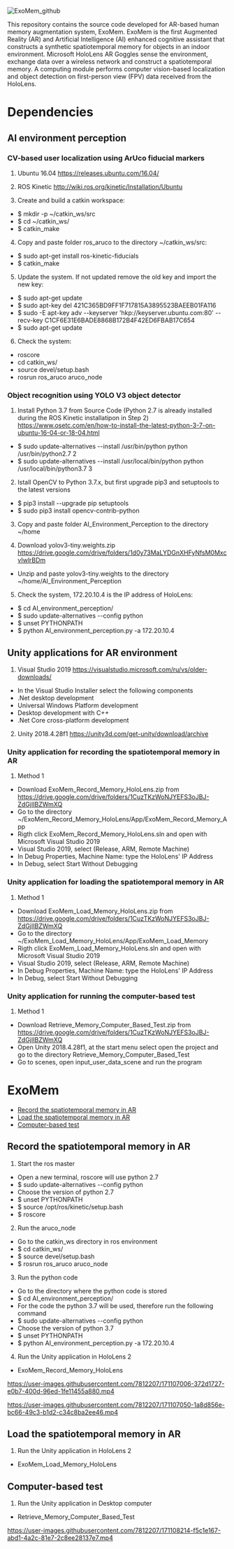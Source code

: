 ![ExoMem_github](https://user-images.githubusercontent.com/7812207/171133271-84ac4423-482a-4acb-92dc-cfcf2a3ed616.png)


This repository contains the source code developed for AR-based human memory augmentation system, ExoMem. ExoMem is the first Augmented Reality (AR) and Artificial Intelligence (AI) enhanced cognitive assistant that constructs a synthetic spatiotemporal memory for objects in an indoor environment. Microsoft HoloLens AR Goggles sense the environment, exchange data over a wireless network and construct a spatiotemporal memory. A computing module performs computer vision-based localization and object detection on first-person view (FPV) data received from the HoloLens.

# Dependencies

## AI environment perception

### CV-based user localization using ArUco fiducial markers

1. Ubuntu 16.04 
https://releases.ubuntu.com/16.04/

2. ROS Kinetic
http://wiki.ros.org/kinetic/Installation/Ubuntu

3. Create and build a catkin workspace:
  * $ mkdir -p ~/catkin_ws/src
  * $ cd ~/catkin_ws/
  * $ catkin_make
  
4. Copy and paste folder ros_aruco to the directory ~/catkin_ws/src:
  * $ sudo apt-get install ros-kinetic-fiducials
  * $ catkin_make
  
5. Update the system. If not updated remove the old key and import the new key:
  * $ sudo apt-get update
  * $ sudo apt-key del 421C365BD9FF1F717815A3895523BAEEB01FA116
  * $ sudo -E apt-key adv --keyserver 'hkp://keyserver.ubuntu.com:80' --recv-key C1CF6E31E6BADE8868B172B4F42ED6FBAB17C654
  * $ sudo apt-get update
  
6. Check the system:
  * roscore
  * cd catkin_ws/
  * source devel/setup.bash
  * rosrun ros_aruco aruco_node

### Object recognition using YOLO V3 object detector

1. Install Python 3.7 from Source Code (Python 2.7 is already installed during the ROS Kinetic installatipon in Step 2)
https://www.osetc.com/en/how-to-install-the-latest-python-3-7-on-ubuntu-16-04-or-18-04.html
  * $ sudo update-alternatives --install /usr/bin/python python /usr/bin/python2.7 2
  * $ sudo update-alternatives --install /usr/local/bin/python python /usr/local/bin/python3.7 3
 
2. Istall OpenCV to Python 3.7.x, but first upgrade pip3 and setuptools to the latest versions
  * $ pip3 install --upgrade pip setuptools
  * $ sudo pip3 install opencv-contrib-python
  
3. Copy and paste folder AI_Environment_Perception to the directory ~/home

4. Download yolov3-tiny.weights.zip
https://drive.google.com/drive/folders/1d0y73MaLYDGnXHFyNfsM0MxcvIwlrBDm
  * Unzip and paste yolov3-tiny.weights to the directory ~/home/AI_Environment_Perception 

5. Check the system, 172.20.10.4 is the IP address of HoloLens:
  * $ cd AI_environment_perception/
  * $ sudo update-alternatives --config python
  * $ unset PYTHONPATH
  * $ python AI_environment_perception.py -a 172.20.10.4
 
## Unity applications for AR environment 

1. Visual Studio 2019 
https://visualstudio.microsoft.com/ru/vs/older-downloads/

* In the Visual Studio Installer select the following components
* .Net desktop development
* Universal Windows Platform development
* Desktop development with C++
* .Net Core cross-platform development

2. Unity 2018.4.28f1
https://unity3d.com/get-unity/download/archive

### Unity application for recording the spatiotemporal memory in AR
1. Method 1
  * Download ExoMem_Record_Memory_HoloLens.zip from https://drive.google.com/drive/folders/1CuzTKzWoNJYEFS3oJBJ-ZdGjIIBZWmXQ
  * Go to the directory ~/ExoMem_Record_Memory_HoloLens/App/ExoMem_Record_Memory_App 
  * Rigth click ExoMem_Record_Memory_HoloLens.sln and open with Microsoft Visual Studio 2019 
  * Visual Studio 2019, select (Release, ARM, Remote Machine)
  * In Debug Properties, Machine Name: type the HoloLens' IP Address
  * In Debug, select Start Without Debugging

### Unity application for loading the spatiotemporal memory in AR
1. Method 1
  * Download ExoMem_Load_Memory_HoloLens.zip from https://drive.google.com/drive/folders/1CuzTKzWoNJYEFS3oJBJ-ZdGjIIBZWmXQ
  * Go to the directory ~/ExoMem_Load_Memory_HoloLens/App/ExoMem_Load_Memory 
  * Rigth click ExoMem_Load_Memory_HoloLens.sln and open with Microsoft Visual Studio 2019 
  * Visual Studio 2019, select (Release, ARM, Remote Machine)
  * In Debug Properties, Machine Name: type the HoloLens' IP Address
  * In Debug, select Start Without Debugging

### Unity application for running the computer-based test 
1. Method 1
  * Download Retrieve_Memory_Computer_Based_Test.zip from https://drive.google.com/drive/folders/1CuzTKzWoNJYEFS3oJBJ-ZdGjIIBZWmXQ
  * Open Unity 2018.4.28f1, at the start menu select open the project and go to the directory Retrieve_Memory_Computer_Based_Test
  * Go to scenes, open input_user_data_scene and run the program 

# ExoMem 
* [Record the spatiotemporal memory in AR](#record)
* [Load the spatiotemporal memory in AR](#load)
* [Computer-based test](#test)

## Record the spatiotemporal memory in AR
1. Start the ros master
  * Open a new terminal, roscore will use python 2.7
  * $ sudo update-alternatives --config python
  * Choose the version of python 2.7
  * $ unset PYTHONPATH
  * $ source /opt/ros/kinetic/setup.bash
  * $ roscore

2. Run the aruco_node 
  * Go to the catkin_ws directory in ros environment
  * $ cd catkin_ws/
  * $ source devel/setup.bash
  * $ rosrun ros_aruco aruco_node

3. Run the python code 
  * Go to the directory where the python code is stored
  * $ cd AI_environment_perception/
  * For the code the python 3.7 will be used, therefore run the following command
  * $ sudo update-alternatives --config python
  * Choose the version of python 3.7
  * $ unset PYTHONPATH
  * $ python AI_environment_perception.py -a 172.20.10.4

4. Run the Unity application in HoloLens 2 
  * ExoMem_Record_Memory_HoloLens


https://user-images.githubusercontent.com/7812207/171107006-372d1727-e0b7-400d-96ed-1fe11455a880.mp4


https://user-images.githubusercontent.com/7812207/171107050-1a8d856e-bc66-49c3-b1d2-c34c8ba2ee46.mp4


## Load the spatiotemporal memory in AR
1. Run the Unity application in HoloLens 2
  * ExoMem_Load_Memory_HoloLens

## Computer-based test 
1. Run the Unity application in Desktop computer
  * Retrieve_Memory_Computer_Based_Test


https://user-images.githubusercontent.com/7812207/171108214-f5c1e167-abd1-4a2c-81e7-2c8ee28137e7.mp4


